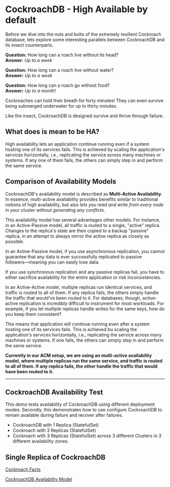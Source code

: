 # CockroachDB - High Available by default 
Before we dive into the nuts and bolts of the extremely resilient Cockroach database, lets explore some interesting parallels between CockroachDB and its insect counterparts.    

**Question:** How long can a roach live without its head?   
**Answer**: _Up to a week_

**Question:** How long can a roach live without water?  
**Answer:** _Up to a week_

**Question:** How long can a roach go without food?   
**Answer:** _Up to a month!_

Cockroaches can hold their breath for forty minutes! They can even survive being submerged underwater for up to thirty minutes.

Like the insect, CockroachDB is designed survive and thrive through failure. 

## What does is mean to be HA?
High availability lets an application continue running even if a system hosting one of its services fails. This is achieved by scaling the application's services horizontally, i.e., replicating the service across many machines or systems. If any one of them fails, the others can simply step in and perform the same service.

## Comparison of Availability Models
CockroachDB's availability model is described as **Multi-Active Availability.** In essence, multi-active availability provides benefits similar to traditional notions of high availability, but also _lets you read and write from every node in your cluster without generating any conflicts_.
    
This availability model has several advantages other models. For instance, in an Active-Passive model, all traffic is routed to a single, "active" replica. Changes to the replica's state are then copied to a backup "passive" replica, in an attempt to always mirror the active replica as closely as possible.

In an Active-Passive model, if you use asynchronous replication, you cannot guarantee that any data is ever successfully replicated to passive followers––meaning you can easily lose data.

If you use synchronous replication and any passive replicas fail, you have to either sacrifice availability for the entire application or risk inconsistencies.

In an Active-Active model, multiple replicas run identical services, and traffic is routed to all of them. If any replica fails, the others simply handle the traffic that would've been routed to it. For databases, though, active-active replication is incredibly difficult to instrument for most workloads. For example, if you let multiple replicas handle writes for the same keys, how do you keep them consistent?

This means that application will continue running even after a system hosting one of its services fails. This is achieved bu scaling the application's services horizontally, i.e., replicating the service across many machines or systems. If one fails, the others can simply step in and perform the same service.

**Currently in our ACM setup, we are using an mutli-active availability model, where multiple replicas run the same service, and traffic is routed to all of them. If any replica fails, the other handle the traffic that would have been routed to it.**

---
## CockroachDB Availability Test
This demo tests availability of CockroachDB using different deployment modes. Secondly, this demonstrates how to use configure CockroachDB to remain available during failure and recover after failures. 


- CockroachDB with 1 Replica (StatefulSet)
- Cockroach with 3 Replicas (StatefulSet)
- Cockroach with 3 Replicas (StatefulSet) across 3 different Clusters in 3 different availability zones.

## Single Replica of CockroachDB

[Cockroach Facts](https://www.pestworldforkids.org/pest-info/bug-articles-by-type/how-long-can-a-cockroach-live-without-its-head/#:~:text=So%2C%20how%20long%20can%20a,mouth%20or%20head%20to%20breathe.)  

[CockroachDB Availability Model](https://www.cockroachlabs.com/docs/v21.2/multi-active-availability.html) 



